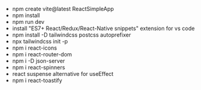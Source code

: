 - npm create vite@latest ReactSimpleApp
- npm install
- npm run dev
- install "ES7+ React/Redux/React-Native snippets" extension for vs code
- npm install -D tailwindcss postcss autoprefixer
- npx tailwindcss init -p
- npm i react-icons
- npm i react-router-dom
- npm i -D json-server
- npm i react-spinners
- react suspense alternative for useEffect
- npm i react-toastify

